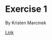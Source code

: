 # Exercise 1

By Kristen Marcinek

[Link](https://marcinek.tech/game615-spring2023/exercises/exercise01/play/)
